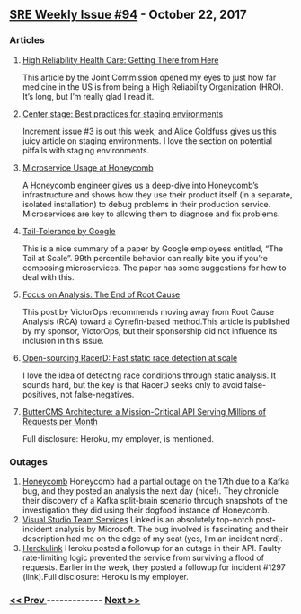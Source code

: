 ## [SRE Weekly Issue #94](https://sreweekly.com/sre-weekly-issue-94/) - October 22, 2017
### Articles

1. [High Reliability Health Care: Getting There from Here](https://www.jointcommission.org/assets/1/6/Chassin_and_Loeb_0913_final.pdf)

    This article by the Joint Commission opened my eyes to just how far medicine in the US is from being a High Reliability Organization (HRO). It’s long, but I’m really glad I read it.
1. [Center stage: Best practices for staging environments](https://increment.com/development/center-stage-best-practices-for-staging-environments/)

    Increment issue #3 is out this week, and Alice Goldfuss gives us this juicy article on staging environments. I love the section on potential pitfalls with staging environments.
1. [Microservice Usage at Honeycomb](https://devops.com/microservice-usage-honeycomb/)

    A Honeycomb engineer gives us a deep-dive into Honeycomb’s infrastructure and shows how they use their product itself (in a separate, isolated installation) to debug problems in their production service. Microservices are key to allowing them to diagnose and fix problems.
1. [Tail-Tolerance by Google](https://dzone.com/articles/tail-tolerance-by-google)

    This is a nice summary of a paper by Google employees entitled, “The Tail at Scale”. 99th percentile behavior can really bite you if you’re composing microservices. The paper has some suggestions for how to deal with this.
1. [Focus on Analysis: The End of Root Cause](https://victorops.com/blog/focus-on-analysis-the-end-of-root-cause/)

    This post by VictorOps recommends moving away from Root Cause Analysis (RCA) toward a Cynefin-based method.This article is published by my sponsor, VictorOps, but their sponsorship did not influence its inclusion in this issue.
1. [Open-sourcing RacerD: Fast static race detection at scale](https://code.facebook.com/posts/293371094514305)

    I love the idea of detecting race conditions through static analysis. It sounds hard, but the key is that RacerD seeks only to avoid false-positives, not false-negatives.
1. [ButterCMS Architecture: a Mission-Critical API Serving Millions of Requests per Month](http://highscalability.com/blog/2017/10/16/buttercms-architecture-a-mission-critical-api-serving-millio.html)

    Full disclosure: Heroku, my employer, is mentioned.
### Outages

1. [Honeycomb](https://honeycomb.io/blog/2017/10/bitten-by-a-kafka-bug---postmortem/)
    Honeycomb had a partial outage on the 17th due to a Kafka bug, and they posted an analysis the next day (nice!). They chronicle their discovery of a Kafka split-brain scenario through snapshots of the investigation they did using their dogfood instance of Honeycomb.
1. [Visual Studio Team Services](https://blogs.msdn.microsoft.com/vsoservice/?p=15276)
    Linked is an absolutely top-notch post-incident analysis by Microsoft. The bug involved is fascinating and their description had me on the edge of my seat (yes, I’m an incident nerd).
1. [Herokulink](https://status.heroku.com/incidents/1325)
    Heroku posted a followup for an outage in their API. Faulty rate-limiting logic prevented the service from surviving a flood of requests. Earlier in the week, they posted a followup for incident #1297 (link).Full disclosure: Heroku is my employer.

### [ << Prev ](sreweekly-93.md) ------------- [ Next >> ](sreweekly-95.md)